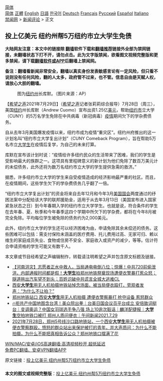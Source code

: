  <!-- 面包屑导航 --> <div class="breadcrumb"><!-- GTranslate: https://gtranslate.io/ -->  <div class="switcher notranslate">  <div class="selected">  <a href="#" onclick="return false;"> 简体</a>  </div>  <div class="option">  <a href="https://www.bannedbook.org" onclick="doGTranslate('zh-CN|zh-CN');jQuery('div.switcher div.selected a').html(jQuery(this).html());return false;" title="简体中文" class="nturl selected"> 简体</a>  <a href="https://www.bannedbook.org/zh-tw/" onclick="doGTranslate('zh-CN|zh-TW');jQuery('div.switcher div.selected a').html(jQuery(this).html());return false;" title="繁體中文" class="nturl"> 正體</a>  <a href="https://www.bannedbook.org/en/" onclick="doGTranslate('zh-CN|en');jQuery('div.switcher div.selected a').html(jQuery(this).html());return false;" title="English" class="nturl"> English</a>  <a href="https://www.bannedbook.org/ja/" onclick="doGTranslate('zh-CN|ja');jQuery('div.switcher div.selected a').html(jQuery(this).html());return false;" title="日本語" class="nturl"> 日語</a>  <a href="https://www.bannedbook.org/ko/" onclick="doGTranslate('zh-CN|ko');jQuery('div.switcher div.selected a').html(jQuery(this).html());return false;" title="한국어" class="nturl"> 한국어</a>  <a href="https://www.bannedbook.org/de/" onclick="doGTranslate('zh-CN|de');jQuery('div.switcher div.selected a').html(jQuery(this).html());return false;" title="Deutsch" class="nturl"> Deutsch</a>  <a href="https://www.bannedbook.org/fr/" onclick="doGTranslate('zh-CN|fr');jQuery('div.switcher div.selected a').html(jQuery(this).html());return false;" title="Français" class="nturl"> Français</a>  <a href="https://www.bannedbook.org/ru/" onclick="doGTranslate('zh-CN|ru');jQuery('div.switcher div.selected a').html(jQuery(this).html());return false;" title="Русский" class="nturl"> Русский</a>  <a href="https://www.bannedbook.org/es/" onclick="doGTranslate('zh-CN|es');jQuery('div.switcher div.selected a').html(jQuery(this).html());return false;" title="Español" class="nturl"> Español</a>  <a href="https://www.bannedbook.org/it/" onclick="doGTranslate('zh-CN|it');jQuery('div.switcher div.selected a').html(jQuery(this).html());return false;" title="Italiano" class="nturl"> Italiano</a>  </div>  </div>      <div class='breadcrumb-sub'><!-- Breadcrumb NavXT 6.3.0 --> <a href="https://www.bannedbook.org/" class="home">禁闻网</a> &gt; <a href="https://www.bannedbook.org/bnews/comments/" class="category">新闻评论</a> &gt; 正文</div></div><h2>投上亿美元 纽约州帮5万纽约市立大学生免债</h2> <p class="notice"><b>大陆网友注意：本文中的链接除 <a href="https://github.com/bannedbook/fanqiang" >翻墙</a>软件下载和<a href="https://github.com/killgcd/justmysocks/blob/master/README.md">翻墙推荐</a>链接外全部为禁网链接，未翻墙状态下打不开，请勿点击。此为文字版禁闻，欲看图文视频完整版和更多禁闻，请下载<a href="https://github.com/bannedbook/fanqiang">翻墙软件或APP</a>后翻墙上禁闻网。</p><p>备注：翻墙看新闻非常安全，翻墙以真实身份发表敏感言论有一定风险，但只看不说则没有任何风险，翻的人太多，政府管不过来，也不管。信息自由是天赋人权，请放心大胆的翻墙。</b></p>  <div class="entry"> <figure><figcaption>图为<a href="https://www.bannedbook.org/bnews/tag/%E7%BA%BD%E7%BA%A6%E5%B7%9E/" class="st_tag internal_tag" rel="tag" title="标签 纽约州 下的日志">纽约州</a>长库默。（图片来源：AP）</figcaption></figure> <p>【<span class='wp_keywordlink_affiliate'><a href="https://www.soundofhope.org" title="希望之声" target="_blank">希望之声</a></span>2021年7月29日】（<a href="https://www.bannedbook.org/bnews/tag/%e5%b8%8c%e6%9c%9b%e4%b9%8b%e5%a3%b0/" class="st_tag internal_tag" rel="tag" title="标签 希望之声 下的日志">希望之声</a>记者张莉莉综合报导）7月28日（周三），美国<a href="https://www.bannedbook.org/bnews/tag/%e7%ba%bd%e7%ba%a6/" class="st_tag internal_tag" rel="tag" title="标签 纽约 下的日志">纽约</a>州长库默（Andrew Cuomo）宣布出资1.25亿<a href="https://www.bannedbook.org/bnews/tag/%e7%be%8e%e5%85%83/" class="st_tag internal_tag" rel="tag" title="标签 美元 下的日志">美元</a>，帮助<a href="https://www.bannedbook.org/bnews/tag/%E7%BA%BD%E7%BA%A6%E5%B8%82/" class="st_tag internal_tag" rel="tag" title="标签 纽约市 下的日志">纽约市</a>立大学（CUNY）的5万名学生免除在中共病毒（新冠病毒）<a href="https://www.bannedbook.org/bnews/tag/%E7%96%AB%E6%83%85/" class="st_tag internal_tag" rel="tag" title="标签 疫情 下的日志">疫情</a>期间欠下的学杂费债务。</p> <p>自从去年3月美国爆发疫情以来，纽约市成为疫情“重灾区”。纽约州府推出的这一计划名叫“纽约市立大学复出计划”（CUNY Comeback Program），旨在帮助5万名市立<a href="https://www.bannedbook.org/bnews/tag/%e5%a4%a7%e5%ad%a6%e7%94%9f/" class="st_tag internal_tag" rel="tag" title="标签 大学生 下的日志">大学生</a>在疫情后复学，为自己的未来打算。</p>  <p>库默在宣布该计划时说：“疫情给许多纽约民众的生活带来了困难，我们的学生是受影响最大的族群之一。这项具有里程碑意义的新计划为他们免除了数百万美元计的未偿债务，此外还将为数万名纽约市立大学的学生提供急需的救济。”</p> <p>据悉，许多纽约市立大学的学生来自受疫情造成的经济影响最严重的社区。而且，在疫情期间，这些学生欠下的学杂费债务几乎翻了一倍。</p>  <p>“纽约市立大学复出计划”的资金将来自去年12月和今年3月<a href="https://www.bannedbook.org/bnews/tag/%e7%be%8e%e5%9b%bd%e5%9b%bd%e4%bc%9a/" class="st_tag internal_tag" rel="tag" title="标签 美国国会 下的日志">美国国会</a>两度通过的纾困法案中分配给该大学的联邦援助金，适用于从去年3月13日（美国宣布进入国家紧急状态之日）到今年春期入学的纽约市立大学学生。也就是说，符合条件的学生在去年春、夏、秋季和今年春季这四个学期中所欠下的学杂费，都将在今年8月被完全免除。平均每位学生被免除的债务约为2,000美元。</p> <p>此外，纽约市立大学的学生还可以经济困难为由，申请免除其余未偿还的债务。这些困难可以包括：需支付保险未涵盖的医疗费用、托儿费用过高、无家可归、赖以维生的家庭成员失业、食物或住房不安全、家庭收入或资产的减少，等等。估计符合申请资格的学生可能又有数千人。</p>  <p>本文章或节目经希望之声编辑制作，转载请注明希望之声并包含原文标题及链接。 </p> <ul class='op-related-articles' title='相关阅读'> <li><a href='https://www.bannedbook.org/bnews/bannedvideo/20210730/1596692.html' target='_blank'>【河南洪灾】志愿者正水中救人，当局通电电倒八位；惊爆！中共720前偷泄洪，内部通报时间都是假！<b>大学生</b>拍郑州地铁祭奠现场遭便衣警暴打惹众怒；隧道拖出汽车望不到头；百姓识破中共谎言全城大逃难CL</a></li> <li><a href='https://www.bannedbook.org/bnews/bannedvideo/20210729/1596373.html' target='_blank'>西安<b>大学生</b>用无人机拍摄地铁站悼念场面，被当局便衣殴打，旁观者发声：“为什么不让拍？”</a></li> <li><a href='https://www.bannedbook.org/bnews/cnnews/20210729/1596347.html' target='_blank'>郑州地铁站口 西安<b>大学生</b>用无人机拍摄 遭便衣警察暴打 抢夺设备 惹怒群众</a></li> <li><a href='https://www.bannedbook.org/bnews/taiwannews/20210729/1596333.html' target='_blank'>🔥拒共产中国地图含台湾！美众院出拳｜台美日国会议员平台成立 安倍致词挺台｜变调奥运？中国女羽球选手争八强 场上10逾次脏话｜麟洋配捷报｜<b>大学生</b>空拍地铁口被打 郑州人质问便衣｜午间新闻2021.7.29</a></li> <li><a href='https://www.bannedbook.org/bnews/bannedvideo/20210729/1595999.html' target='_blank'>2021年7月28日，郑州5号线沙口路地铁站，一个西安<b>大学生</b>用无人机拍摄被便衣警察群殴，愤怒的群众站出来保护被打的青年，并大声质问：为什么不能拍摄，为什么不能把真相告诉公众？郑州地铁口摆满了花</a></li> </ul> <p class="texttj"> <a href="https://github.com/bannedbook/fanqiang/wiki/V2ray%E6%9C%BA%E5%9C%BA" target="_blank">WIN/MAC/安卓/iOS高速翻墙:高清视频秒开,超低延迟</a><br/> <a href="https://github.com/bannedbook/fanqiang/wiki/%E7%A6%81%E9%97%BB%E7%BD%91%E5%AE%89%E5%8D%93%E7%BF%BB%E5%A2%99%E6%96%B0%E9%97%BBAPP" target="_blank">免费PC翻墙、安卓VPN翻墙APP</a></p> <p>原文链接：<a class="src_link"  href="https://www.soundofhope.org/post/530537" target="_blank">投上亿美元 纽约州帮5万纽约市立大学生免债</a></p><a name='sharetosocial'></a>  <div style="margin-bottom:5px;padding-bottom:5px;clear:both"> <div id="archive-pix-1" class="banner-ads"> <!-- AuctionX Display platform tag START --> <div id="26318x728x90x621x_ADSLOT2" clicktrack="%%CLICK_URL_ESC%%"></div> <!-- AuctionX Display platform tag END --> </div> <div id="archive-pix-2" class="banner-ads"> <!-- AuctionX Display platform tag START --> <div id="26315x300x250x621x_ADSLOT2" clicktrack="%%CLICK_URL_ESC%%"></div> <!-- AuctionX Display platform tag END --> </div> </div>  <div id="archive-pix-1" class="banner-ads"> <!-- AuctionX Display platform tag START --> <div id="26318x728x90x621x_ADSLOT3" clicktrack="%%CLICK_URL_ESC%%"></div> <!-- AuctionX Display platform tag END --> </div> <div><b>本文的图文或视频完整版</b>：<a href='https://www.bannedbook.org/bnews/comments/20210730/1596793.html'>投上亿美元 纽约州帮5万纽约市立大学生免债</a></div>  </div><!--END ENTRY--> 